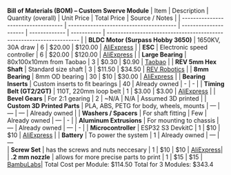 **Bill of Materials (BOM) – Custom Swerve Module**
| Item                                | Description                             | Quantity (overall) | Unit Price    | Total Price | Source / Notes                                                       |
| ----------------------------------- | --------------------------------------- | --------------------- | ------------- | ----------- | -------------------------------------------------------------------- |
| **BLDC Motor (Surpass Hobby 3650)** | 1650KV, 30A draw                        | 6                     | \$20.00       | \$120.00     | [AliExpress](https://www.aliexpress.com/item/1005006812605920.html?) |
| **ESC**                             | Electronic speed controller             | 6                     | \$20.00       | \$120.00     | [AliExpress](https://www.aliexpress.com/item/1005008145047028.html?) |
| **Large Bearing**                   | 80x100x10mm from Taobao                 | 3                     | \$0.30        | \$0.90       | [Taobao](https://item.taobao.com/item.htm?id=943556619196)           |
| **REV 5mm Hex Shaft**               | Standard size shaft                     | 3                     | \$11.50       | \$34.50      | [REV Robotics](https://www.revrobotics.com/5mm-Hex-Shafts/)          |
| **8mm Bearing**                     | 8mm OD bearing                          | 30                    | \$10          | \$30.00      | [AliExpress](https://www.aliexpress.com/item/4001138539602.html?)                                                                   |
| **Bearing Inserts**                 | Custom inserts to fit bearings          | 40                    | Already owned | -            | - |
| **Timing Belt (GT2/2GT)**           | 110T, 220mm loop belt                   | 1                     | \$3.00        | \$3.00       | [AliExpress](https://www.aliexpress.com/item/1005004588047992.html?) |
| **Bevel Gears**                     | For 2:1 gearing                         | 2                     | \~N/A         | N/A          | Assumed 3D printed                                                   |
| **Custom 3D Printed Parts**         | PLA, ABS, PETG for body, wheels, mounts | —                     | —             | —            | Already owned                                                        |
| **Washers / Spacers**               | For shaft fitting                       | Few                   | Already owned | —            | -                                                |
| **Aluminum Extrusions**             | For mounting to chassis                 | —                     | Already owned | —            | -                                                        |
| **Microcontroller**                 | ESP32 S3 DevkitC                        | 1                     | \$10          | \$10            | [AliExpress](https://www.aliexpress.com/item/1005007184856577.html?)                                                                |
| **Battery**                         | To power the system                     | 1                     | Already owned | —            | —          
| **Screw Set**                       | has the screws and nuts neccesary       | 1                     | \$10          | \$10         |  [AliExpress](https://www.aliexpress.com/item/1005002049449095.html?)|
| **.2 mm nozzle**                    | allows for more precise parts to print  | 1                     | \$15          | \$15         |  [BambuLabs](https://ca.store.bambulab.com/products/bambu-hotend-p1-series?id=46093096911088)|
Total Cost per Module: $114.50
Total for 3 Modules: $343.4
